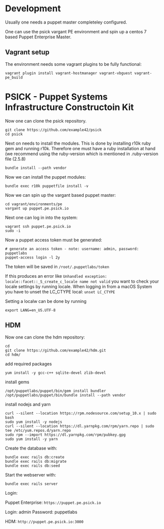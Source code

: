# Development

Usually one needs a puppet master completeley configured.

One can use the psick vargant PE environment and spin up a centos 7 based Puppet Enterprise Master.

## Vagrant setup

The environment needs some vagrant plugins to be fully functional:

    vagrant plugin install vagrant-hostmanager vagrant-vbguest vagrant-pe_build

# PSICK - Puppet Systems Infrastructure Constructoin Kit

Now one can clone the psick repository.

    git clone https://github.com/example42/psick
    cd psick

Next on needs to install the modules. This is done by installing r10k ruby gem and running r10k.
Therefore one must have a ruby installation at hand (we recommend using the ruby-version which is mentioned in .ruby-version file (2.5.8)

    bundle install --path vendor

Now we can install the puppet modules:

    bundle exec r10k puppetfile install -v

Now we can spin up the vargant based puppet master:

    cd vagrant/environments/pe
    vargant up puppet.pe.psick.io

Next one can log in into the system:

    vagrant ssh puppet.pe.psick.io
    sudo -i

Now a puppet access token must be generated:

    # generate an access token - note: username: admin, password: puppetlabs
    puppet-access login -l 2y

The token will be saved in `/root/.puppetlabs/token`

If this produces an error like `Unhandled exception: locale::facet::_S_create_c_locale name not valid` you want to check your locale settings by running locale.
When logging in from a macOS System you have to unset the LC\_CTYPE local: `unset LC_CTYPE`

Setting a localw can be done by running

    export LANG=en_US.UTF-8

## HDM

Now one can clone the hdm repository:

    cd
    git clone https://github.com/example42/hdm.git
    cd hdm/

add required packages

    yum install -y gcc-c++ sqlite-devel zlib-devel

install gems

    /opt/puppetlabs/puppet/bin/gem install bundler
    /opt/puppetlabs/puppet/bin/bundle install --path vendor


install nodejs and yarn

    curl --silent --location https://rpm.nodesource.com/setup_10.x | sudo bash
    sudo yum install -y nodejs
    curl --silent --location https://dl.yarnpkg.com/rpm/yarn.repo | sudo tee /etc/yum.repos.d/yarn.repo
    sudo rpm --import https://dl.yarnpkg.com/rpm/pubkey.gpg
    sudo yum install -y yarn

Create the database with:

    bundle exec rails db:create
    bundle exec rails db:migrate
    bundle exec rails db:seed

Start the webserver with:

    bundle exec rails server

Login:

Puppet Enterprise: `https://puppet.pe.psick.io`

Login: admin
Password: puppetlabs

HDM: `http://puppet.pe.psick.io:3000`


